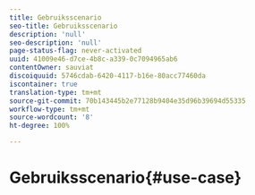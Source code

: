 ```yaml
---
title: Gebruiksscenario
seo-title: Gebruiksscenario
description: 'null'
seo-description: 'null'
page-status-flag: never-activated
uuid: 41009e46-d7ce-4b8c-a339-0c7094965ab6
contentOwner: sauviat
discoiquuid: 5746cdab-6420-4117-b16e-80acc77460da
iscontainer: true
translation-type: tm+mt
source-git-commit: 70b143445b2e77128b9404e35d96b39694d55335
workflow-type: tm+mt
source-wordcount: '8'
ht-degree: 100%

---
```



# Gebruiksscenario{#use-case}

